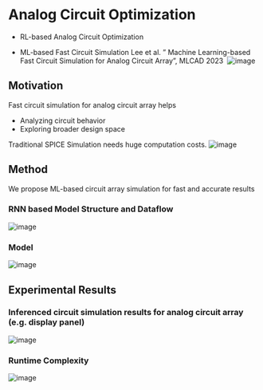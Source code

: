 # Analog Circuit Optimization

* RL-based Analog Circuit Optimization



* ML-based Fast Circuit Simulation
Lee et al. ” Machine Learning-based Fast Circuit Simulation for Analog Circuit Array”,  MLCAD 2023 
![image](https://github.com/CSDL-postech/Topic_Introduction/assets/67090206/4c300355-490c-44d0-ac6a-a0edf33535a0)

## Motivation
Fast circuit simulation for analog circuit array helps
  - Analyzing circuit behavior
  - Exploring broader design space

Traditional SPICE Simulation needs huge computation costs.
![image](https://github.com/CSDL-postech/Topic_Introduction/assets/67090206/6d2fcd7e-f1a3-43f2-a410-b3f28bccfdd9)

## Method
We propose ML-based circuit array simulation for fast and accurate results
### RNN based Model Structure and Dataflow
![image](https://github.com/CSDL-postech/Topic_Introduction/assets/67090206/08aa6a75-5cdb-4c62-8603-7a4cf8dce7ea)

### Model
![image](https://github.com/CSDL-postech/Topic_Introduction/assets/67090206/b8e43107-f160-4e62-bf7a-3d43b66e290d)

## Experimental Results
### Inferenced circuit simulation results for analog circuit array (e.g. display panel)
![image](https://github.com/CSDL-postech/Topic_Introduction/assets/67090206/2cf5f839-625c-44ea-a583-224e92c033f3)
### Runtime Complexity
![image](https://github.com/CSDL-postech/Topic_Introduction/assets/67090206/ada0bd32-4b15-4e7a-9c5e-ac4616735aea)

